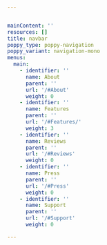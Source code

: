 ```yaml
---


mainContent: ''
resources: []
title: navbar
poppy_type: poppy-navigation
poppy_variant: navigation-mono
menus:
  main:
    - identifier: ''
      name: About
      parent: ''
      url: '/#About'
      weight: 0
    - identifier: ''
      name: Features
      parent: ''
      url: '/#Features/'
      weight: 3
    - identifier: ''
      name: Reviews
      parent: ''
      url: '/#Reviews'
      weight: 0
    - identifier: ''
      name: Press
      parent: ''
      url: '/#Press'
      weight: 0
    - identifier: ''
      name: Support
      parent: ''
      url: '/#Support'
      weight: 0

---
```

